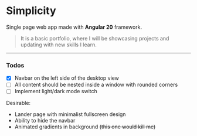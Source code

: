 # Simplicity
Single page web app made with **Angular 20** framework.

> It is a basic portfolio, where I will be showcasing projects and updating with new skills I learn.

---
### Todos
- [x] Navbar on the left side of the desktop view
- [ ] All content should be nested inside a window with rounded corners
- [ ] Implement light/dark mode switch

Desirable:
- Lander page with minimalist fullscreen design
- Ability to hide the navbar
- Animated gradients in background ~~(this one would kill me)~~

